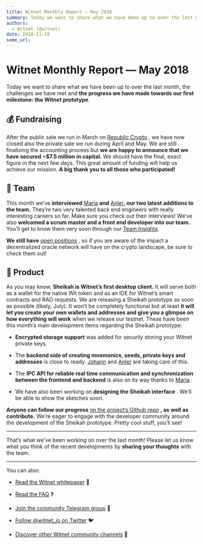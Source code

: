 ```yaml
---
title: Witnet Monthly Report — May 2018
summary: Today we want to share what we have been up to over the last month, the challenges we have met and the progress we have made towards our first milestone- the Witnet prototype. 💰 Fundraising After the public sale we run in March on Republic Crypto , we have now closed also the private sale we run during April and May. We are still finalizing the accounting process but we are happy to announce that we have secured ~$7.5 million in capital. We should have the final, exact figure in the next few da
authors:
  - Witnet (@witnet)
date: 2018-11-19
some_url: 
---
```


# Witnet Monthly Report — May 2018


Today we want to share what we have been up to over the last month, the challenges we have met and 
**the progress we have made towards our first milestone: the Witnet prototype**.

## 💰 Fundraising
After the public sale we run in March on 
[Republic Crypto](https://republic.co/witnet)
 , we have now closed also the private sale we run during April and May. We are still finalizing the accounting process but 
**we are happy to announce that we have secured ~$7.5 million in capital.**
 We should have the final, exact figure in the next few days. This great amount of funding will help us achieve our mission. 
**A big thank you to all those who participated!**
 

## 💜 Team
This month we’ve 
**interviewed** [María](https://medium.com/witnet/team-insights-mar%C3%ADa-back-end-engineer-27fef70af1d1) **and** [Anler](https://medium.com/witnet/team-insights-anler-back-end-engineer-and-functional-programmer-eca357baef47)**, our two latest additions to the team.** They’re two very talented back end engineers with really interesting careers so far. Make sure you check out their interviews! We’ve also **welcomed a scrum master and a front end developer into our team.** You’ll get to know them very soon through our [Team Insights](https://medium.com/witnet/tagged/team).

**We still have** [open positions](https://angel.co/witnet-foundation-1/jobs)
 , so if you are aware of the impact a decentralized oracle network will have on the crypto landscape, be sure to check them out!

## 🔧 Product
As you may know, 
**Sheikah is Witnet’s first desktop client.**
 It will serve both as a wallet for the native Wit token and as an IDE for Witnet’s smart contracts and RAD requests.
We are releasing a Sheikah prototype as soon as possible (likely, July). It won’t be completely functional but at least 
**it will let you create your own wallets and addresses and give you a glimpse on how everything will work**
 when we release our testnet.
These have been this month’s main development items regarding the Sheikah prototype:



 *  **Encrypted storage support** was added for securily storing your Witnet private keys.

 * The **backend side of creating mnemonics, seeds, private keys and addresses** is close to ready. [Johann](https://github.com/kronolynx) and [Anler](https://github.com/anler) are taking care of this.

 * The **IPC API for reliable real time communication and synchronization between the frontend and backend** is also on its way thanks to [María](https://github.com/mmartinbar) .

 * We have also been working on **designing the Sheikah interface** . We’ll be able to show the sketches soon.

**Anyone can follow our progress** [on the project’s Github repo](https://github.com/witnet/sheikah) **, as well as contribute.** We’re eager to engage with the developer community around the development of the Sheikah prototype. Pretty cool stuff, you’ll see!

----

That’s what we’ve been working on over the last month! Please let us know what you think of the recent developments by 
**sharing your thoughts**
 with the team.

----

You can also:



 *  [Read the Witnet whitepaper](https://witnet.io/static/witnet-whitepaper.pdf) 📃

 *  [Read the FAQ](https://witnet.io/#/faq) ❓

 *  [Join the community Telegram group](https://t.me/witnetio) 💬

 *  [Follow @witnet_io on Twitter](https://twitter.com/witnet_io) 🐦

 *  [Discover other Witnet community channels](https://witnet.io/#/contact) 👥
